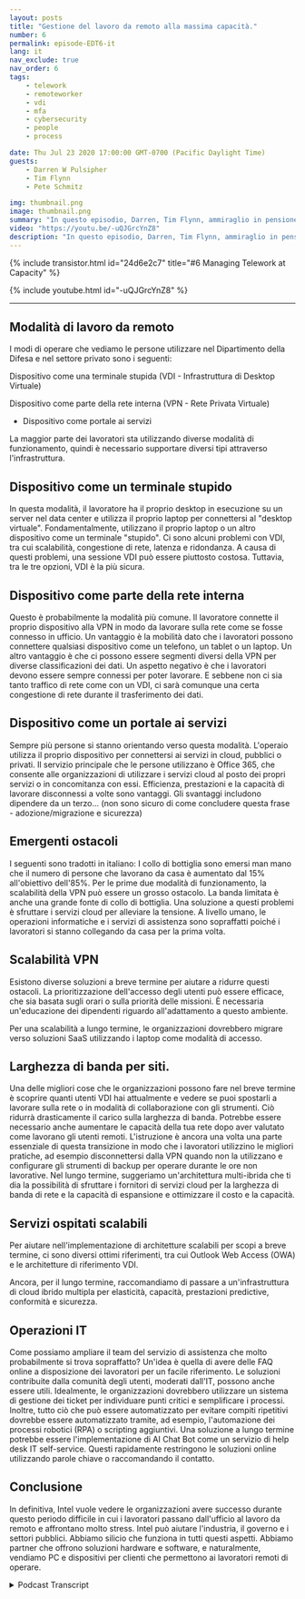 ```yaml
---
layout: posts
title: "Gestione del lavoro da remoto alla massima capacità."
number: 6
permalink: episode-EDT6-it
lang: it
nav_exclude: true
nav_order: 6
tags:
    - telework
    - remoteworker
    - vdi
    - mfa
    - cybersecurity
    - people
    - process

date: Thu Jul 23 2020 17:00:00 GMT-0700 (Pacific Daylight Time)
guests:
    - Darren W Pulsipher
    - Tim Flynn
    - Pete Schmitz

img: thumbnail.png
image: thumbnail.png
summary: "In questo episodio, Darren, Tim Flynn, ammiraglio in pensione della Marina, e Pete Schmitz, responsabile delle vendite per la Marina di Intel, parlano di come gestire la crescita esplosiva dei telelavoratori a causa della pandemia di Covid-19. Discutiamo dei diversi modi in cui i lavoratori possono lavorare in remoto e comunque essere produttivi: dispositivo come terminale stupido, dispositivo come parte della rete interna e dispositivo come portale per i servizi. Comprendere questi modi di operare può aiutare a individuare i punti di sofferenza che possono ostacolare l'efficacia del tuo team."
video: "https://youtu.be/-uQJGrcYnZ8"
description: "In questo episodio, Darren, Tim Flynn, ammiraglio in pensione della Marina, e Pete Schmitz, responsabile delle vendite per la Marina di Intel, parlano di come gestire la crescita esplosiva dei telelavoratori a causa della pandemia di Covid-19. Discutiamo dei diversi modi in cui i lavoratori possono lavorare in remoto e comunque essere produttivi: dispositivo come terminale stupido, dispositivo come parte della rete interna e dispositivo come portale per i servizi. Comprendere questi modi di operare può aiutare a individuare i punti di sofferenza che possono ostacolare l'efficacia del tuo team."
---
```


<div>
{% include transistor.html id="24d6e2c7" title="#6 Managing Telework at Capacity" %}

{% include youtube.html id="-uQJGrcYnZ8" %}
</div>

---

## Modalità di lavoro da remoto

I modi di operare che vediamo le persone utilizzare nel Dipartimento della Difesa e nel settore privato sono i seguenti:

Dispositivo come una terminale stupida (VDI - Infrastruttura di Desktop Virtuale)

Dispositivo come parte della rete interna (VPN - Rete Privata Virtuale)

* Dispositivo come portale ai servizi

La maggior parte dei lavoratori sta utilizzando diverse modalità di funzionamento, quindi è necessario supportare diversi tipi attraverso l'infrastruttura.

## Dispositivo come un terminale stupido

In questa modalità, il lavoratore ha il proprio desktop in esecuzione su un server nel data center e utilizza il proprio laptop per connettersi al "desktop virtuale". Fondamentalmente, utilizzano il proprio laptop o un altro dispositivo come un terminale "stupido". Ci sono alcuni problemi con VDI, tra cui scalabilità, congestione di rete, latenza e ridondanza. A causa di questi problemi, una sessione VDI può essere piuttosto costosa. Tuttavia, tra le tre opzioni, VDI è la più sicura.

## Dispositivo come parte della rete interna

Questo è probabilmente la modalità più comune. Il lavoratore connette il proprio dispositivo alla VPN in modo da lavorare sulla rete come se fosse connesso in ufficio. Un vantaggio è la mobilità dato che i lavoratori possono connettere qualsiasi dispositivo come un telefono, un tablet o un laptop. Un altro vantaggio è che ci possono essere segmenti diversi della VPN per diverse classificazioni dei dati. Un aspetto negativo è che i lavoratori devono essere sempre connessi per poter lavorare. E sebbene non ci sia tanto traffico di rete come con un VDI, ci sarà comunque una certa congestione di rete durante il trasferimento dei dati.

## Dispositivo come un portale ai servizi

Sempre più persone si stanno orientando verso questa modalità. L'operaio utilizza il proprio dispositivo per connettersi ai servizi in cloud, pubblici o privati. Il servizio principale che le persone utilizzano è Office 365, che consente alle organizzazioni di utilizzare i servizi cloud al posto dei propri servizi o in concomitanza con essi. Efficienza, prestazioni e la capacità di lavorare disconnessi a volte sono vantaggi. Gli svantaggi includono dipendere da un terzo... (non sono sicuro di come concludere questa frase - adozione/migrazione e sicurezza)

## Emergenti ostacoli

I seguenti sono tradotti in italiano: I collo di bottiglia sono emersi man mano che il numero di persone che lavorano da casa è aumentato dal 15% all'obiettivo dell'85%. Per le prime due modalità di funzionamento, la scalabilità della VPN può essere un grosso ostacolo. La banda limitata è anche una grande fonte di collo di bottiglia. Una soluzione a questi problemi è sfruttare i servizi cloud per alleviare la tensione. A livello umano, le operazioni informatiche e i servizi di assistenza sono sopraffatti poiché i lavoratori si stanno collegando da casa per la prima volta.

## Scalabilità VPN

Esistono diverse soluzioni a breve termine per aiutare a ridurre questi ostacoli. La prioritizzazione dell'accesso degli utenti può essere efficace, che sia basata sugli orari o sulla priorità delle missioni. È necessaria un'educazione dei dipendenti riguardo all'adattamento a questo ambiente.

Per una scalabilità a lungo termine, le organizzazioni dovrebbero migrare verso soluzioni SaaS utilizzando i laptop come modalità di accesso.

## Larghezza di banda per siti.

Una delle migliori cose che le organizzazioni possono fare nel breve termine è scoprire quanti utenti VDI hai attualmente e vedere se puoi spostarli a lavorare sulla rete o in modalità di collaborazione con gli strumenti. Ciò ridurrà drasticamente il carico sulla larghezza di banda. Potrebbe essere necessario anche aumentare le capacità della tua rete dopo aver valutato come lavorano gli utenti remoti. L'istruzione è ancora una volta una parte essenziale di questa transizione in modo che i lavoratori utilizzino le migliori pratiche, ad esempio disconnettersi dalla VPN quando non la utilizzano e configurare gli strumenti di backup per operare durante le ore non lavorative. Nel lungo termine, suggeriamo un'architettura multi-ibrida che ti dia la possibilità di sfruttare i fornitori di servizi cloud per la larghezza di banda di rete e la capacità di espansione e ottimizzare il costo e la capacità.

## Servizi ospitati scalabili

Per aiutare nell'implementazione di architetture scalabili per scopi a breve termine, ci sono diversi ottimi riferimenti, tra cui Outlook Web Access (OWA) e le architetture di riferimento VDI.

Ancora, per il lungo termine, raccomandiamo di passare a un'infrastruttura di cloud ibrido multipla per elasticità, capacità, prestazioni predictive, conformità e sicurezza.

## Operazioni IT

Come possiamo ampliare il team del servizio di assistenza che molto probabilmente si trova sopraffatto? Un'idea è quella di avere delle FAQ online a disposizione dei lavoratori per un facile riferimento. Le soluzioni contribuite dalla comunità degli utenti, moderati dall'IT, possono anche essere utili. Idealmente, le organizzazioni dovrebbero utilizzare un sistema di gestione dei ticket per individuare punti critici e semplificare i processi. Inoltre, tutto ciò che può essere automatizzato per evitare compiti ripetitivi dovrebbe essere automatizzato tramite, ad esempio, l'automazione dei processi robotici (RPA) o scripting aggiuntivi. Una soluzione a lungo termine potrebbe essere l'implementazione di AI Chat Bot come un servizio di help desk IT self-service. Questi rapidamente restringono le soluzioni online utilizzando parole chiave o raccomandando il contatto.

## Conclusione

In definitiva, Intel vuole vedere le organizzazioni avere successo durante questo periodo difficile in cui i lavoratori passano dall'ufficio al lavoro da remoto e affrontano molto stress. Intel può aiutare l'industria, il governo e i settori pubblici. Abbiamo silicio che funziona in tutti questi aspetti. Abbiamo partner che offrono soluzioni hardware e software, e naturalmente, vendiamo PC e dispositivi per clienti che permettono ai lavoratori remoti di operare.



<details>
<summary> Podcast Transcript </summary>

<p></p>

</details>
